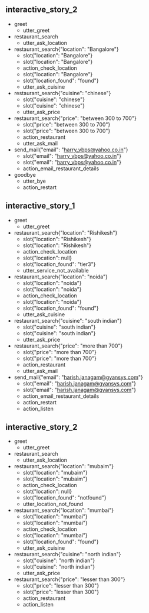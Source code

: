 ## interactive_story_2
* greet
    - utter_greet
* restaurant_search
    - utter_ask_location
* restaurant_search{"location": "Bangalore"}
    - slot{"location": "Bangalore"}
    - slot{"location": "Bangalore"}
    - action_check_location
    - slot{"location": "Bangalore"}
    - slot{"location_found": "found"}
    - utter_ask_cuisine
* restaurant_search{"cuisine": "chinese"}
    - slot{"cuisine": "chinese"}
    - slot{"cuisine": "chinese"}
    - utter_ask_price
* restaurant_search{"price": "between 300 to 700"}
    - slot{"price": "between 300 to 700"}
    - slot{"price": "between 300 to 700"}
    - action_restaurant
    - utter_ask_mail
* send_mail{"email": "harry_vbps@yahoo.co.in"}
    - slot{"email": "harry_vbps@yahoo.co.in"}
    - slot{"email": "harry_vbps@yahoo.co.in"}
    - action_email_restaurant_details
* goodbye
    - utter_bye
    - action_restart   <!-- predicted: action_listen -->


## interactive_story_1
* greet
    - utter_greet
* restaurant_search{"location": "Rishikesh"}
    - slot{"location": "Rishikesh"}
    - slot{"location": "Rishikesh"}
    - action_check_location
    - slot{"location": null}
    - slot{"location_found": "tier3"}
    - utter_service_not_available
* restaurant_search{"location": "noida"}
    - slot{"location": "noida"}
    - slot{"location": "noida"}
    - action_check_location   <!-- predicted: utter_ask_cuisine -->
    - slot{"location": "noida"}
    - slot{"location_found": "found"}
    - utter_ask_cuisine   <!-- predicted: utter_ask_price -->
* restaurant_search{"cuisine": "south indian"}
    - slot{"cuisine": "south indian"}
    - slot{"cuisine": "south indian"}
    - utter_ask_price
* restaurant_search{"price": "more than 700"}
    - slot{"price": "more than 700"}
    - slot{"price": "more than 700"}
    - action_restaurant
    - utter_ask_mail
* send_mail{"email": "harish.janagam@gyansys.com"}
    - slot{"email": "harish.janagam@gyansys.com"}
    - slot{"email": "harish.janagam@gyansys.com"}
    - action_email_restaurant_details
    - action_restart   <!-- predicted: action_listen -->
    - action_listen   <!-- predicted: action_email_restaurant_details -->


## interactive_story_2
* greet
    - utter_greet
* restaurant_search
    - utter_ask_location
* restaurant_search{"location": "mubaim"}
    - slot{"location": "mubaim"}
    - slot{"location": "mubaim"}
    - action_check_location
    - slot{"location": null}
    - slot{"location_found": "notfound"}
    - utter_location_not_found
* restaurant_search{"location": "mumbai"}
    - slot{"location": "mumbai"}
    - slot{"location": "mumbai"}
    - action_check_location   <!-- predicted: utter_ask_cuisine -->
    - slot{"location": "mumbai"}
    - slot{"location_found": "found"}
    - utter_ask_cuisine   <!-- predicted: utter_ask_price -->
* restaurant_search{"cuisine": "north indian"}
    - slot{"cuisine": "north indian"}
    - slot{"cuisine": "north indian"}
    - utter_ask_price
* restaurant_search{"price": "lesser than 300"}
    - slot{"price": "lesser than 300"}
    - slot{"price": "lesser than 300"}
    - action_restaurant
    - action_listen   <!-- predicted: utter_ask_mail -->



